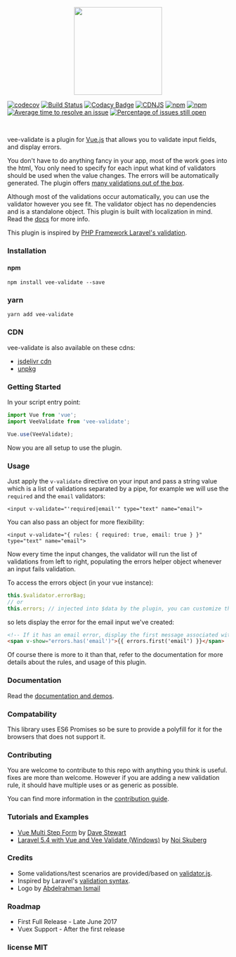<p align="center">
  <a href="https://vee-validate.logaretm.com" target="_blank">
    <img width="200" src="https://s3.eu-central-1.amazonaws.com/logaretm/vee-validate.svg">
  </a>
</p>

<p align="center">

[![codecov](https://codecov.io/gh/baianat/vee-validate/branch/master/graph/badge.svg)](https://codecov.io/gh/baianat/vee-validate)
[![Build Status](https://travis-ci.org/baianat/vee-validate.svg?branch=master)](https://travis-ci.org/baianat/vee-validate)
[![Codacy Badge](https://api.codacy.com/project/badge/Grade/087bd788687c4ccab6650756ce56fa05)](https://www.codacy.com/app/baianat/vee-validate?utm_source=github.com&amp;utm_medium=referral&amp;utm_content=baianat/vee-validate&amp;utm_campaign=Badge_Grade)
[![CDNJS](https://img.shields.io/cdnjs/v/vee-validate.svg)](https://cdnjs.com/libraries/vee-validate/2.0.0-rc.9)
[![npm](https://img.shields.io/npm/dm/vee-validate.svg)](https://npm-stat.com/charts.html?package=vee-validate)
[![npm](https://img.shields.io/npm/v/vee-validate.svg)](https://www.npmjs.com/package/vee-validate)
[![Average time to resolve an issue](http://isitmaintained.com/badge/resolution/baianat/vee-validate.svg)](http://isitmaintained.com/project/baianat/vee-validate "Average time to resolve an issue")
[![Percentage of issues still open](http://isitmaintained.com/badge/open/baianat/vee-validate.svg)](http://isitmaintained.com/project/baianat/vee-validate "Percentage of issues still open")

</p>
<br>

vee-validate is a plugin for [Vue.js](https://vuejs.org/) that allows you to validate input fields, and display errors.

You don't have to do anything fancy in your app, most of the work goes into the html, You only need to specify for each input what kind of validators should be used when the value changes. The errors will be automatically generated. The plugin offers [many validations out of the box](http://vee-validate.logaretm.com/rules).

Although most of the validations occur automatically, you can use the validator however you see fit. The validator object has no dependencies and is a standalone object. This plugin is built with localization in mind. Read the [docs](http://vee-validate.logaretm.com/) for more info.

This plugin is inspired by [PHP Framework Laravel's validation](https://laravel.com/).

### Installation

#### npm

```
npm install vee-validate --save
```

### yarn

```
yarn add vee-validate
```

### CDN

vee-validate is also available on these cdns:

- [jsdelivr cdn](https://cdn.jsdelivr.net/npm/vee-validate@latest/dist/vee-validate.js)
- [unpkg](https://unpkg.com/vee-validate@2.0.0-rc.9)

### Getting Started

In your script entry point:
```javascript
import Vue from 'vue';
import VeeValidate from 'vee-validate';

Vue.use(VeeValidate);
```

Now you are all setup to use the plugin.

### Usage

Just apply the `v-validate` directive on your input and pass a string value which is a list of validations separated by a pipe, for example we will use the `required` and the `email` validators:

```vue
<input v-validate="'required|email'" type="text" name="email">
```

You can also pass an object for more flexibility:

```vue
<input v-validate="{ rules: { required: true, email: true } }" type="text" name="email">
```

Now every time the input changes, the validator will run the list of validations from left to right, populating the errors helper object whenever an input fails validation.

To access the errors object (in your vue instance):

```javascript
this.$validator.errorBag;
// or
this.errors; // injected into $data by the plugin, you can customize the property name.
```

so lets display the error for the email input we've created:
```html
<!-- If it has an email error, display the first message associated with it. -->
<span v-show="errors.has('email')">{{ errors.first('email') }}</span>
```

Of course there is more to it than that, refer to the documentation for more details about the rules, and usage of this plugin.

### Documentation

Read the [documentation and demos](http://vee-validate.logaretm.com/).


### Compatability

This library uses ES6 Promises so be sure to provide a polyfill for it for the browsers that does not support it.

### Contributing

You are welcome to contribute to this repo with anything you think is useful. fixes are more than welcome.
However if you are adding a new validation rule, it should have multiple uses or as generic as possible.

You can find more information in the [contribution guide](contributing.md).

### Tutorials and Examples

- [Vue Multi Step Form](http://statemachine.davestewart.io/html/examples/vue/vue-sign-up.html) by [Dave Stewart](https://github.com/davestewart)
- [Laravel 5.4 with Vue and Vee Validate (Windows)](https://medium.com/@kanokpit.skuberg/laravel-5-4-with-vue-and-vee-validate-windows-c3ff7f4cdabc) by [Noi Skuberg](https://medium.com/@kanokpit.skuberg)

### Credits
- Some validations/test scenarios are provided/based on [validator.js](https://github.com/chriso/validator.js).
- Inspired by Laravel's [validation syntax](https://laravel.com/docs/5.4/validation).
- Logo by [Abdelrahman Ismail](https://github.com/Abdelrahman3D)

### Roadmap
- First Full Release - Late June 2017
- Vuex Support - After the first release

### license MIT
